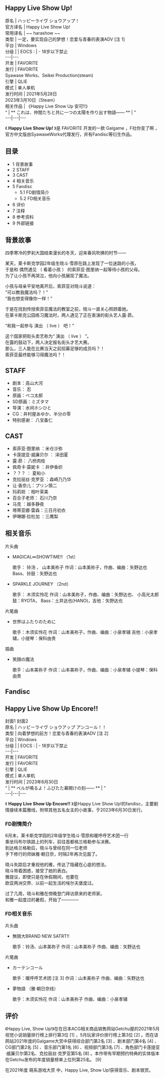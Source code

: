 Happy Live Show Up!  
---  
原名  |  ハッピーライヴ ショウアップ！   
官方译名  |  Happy Live Show Up!   
常用译名  |  ~~ harashow  ~~  
类型  |  一定，要实现自己的梦想！恋爱与青春的表演ADV  [注 1]   
平台  |  Windows   
分级  |  |  EOCS  :  |  \- 18岁以下禁止   
---|---  
开发  |  FAVORITE   
发行  |  FAVORITE   
Syawase Works、Seikei Production(steam)  
引擎  |  QLIE   
模式  |  单人单机   
发行时间  |  2021年5月28日   
2023年3月10日（Steam）  
相关作品  |  《Happy Live Show Up 安可!!》   
“  |  ** これは、仲間たちと共に一つの太陽を作り出す物語——  ** |  ”   
---|---|---  
  
《 **Happy Live Show Up!** 》是  FAVORITE  开发的一款  Galgame  ，F社你变了啊
，官方中文版由SyawaseWorks代理发行，并有Fandisc等衍生作品。

##  目录

  * 1  背景故事 
  * 2  STAFF 
  * 3  CAST 
  * 4  相关音乐 
  * 5  Fandisc 
    * 5.1  FD剧情简介 
    * 5.2  FD相关音乐 
  * 6  评价 
  * 7  注释 
  * 8  参考资料 
  * 9  外部链接 

##  背景故事

四季寒冷的罗刹大国结束漫长的冬天，迎来春风吹拂的时节——  
  
某天，莱卡斯克学园2年级生晓斗·雪原在路上发现了一位迷路的小孩，  
于是和  偶然遇见  （  看着小孩  ）  的索菲亚·图里纳一起等待小孩的父母。  
为了让小孩不再哭泣，他向小孩展现了魔法。  
  
小孩与母亲平安地离开后，索菲亚对晓斗说道：  
“可以教我魔法吗？！”  
“我也想变得像你一样！”  
  
于是在找到传授索菲亚魔法的教室之前，晓斗一直关心照顾着她。  
在莱卡斯克公园练习魔法时，两人遇见了正在表演的街头艺人露·昴。  
  
“和我一起参与  演出  （  live  ）  吧！”  
  
这个国家把街头卖艺称为“  演出  （  live  ）  ”。  
在露的鼓动下，两人决定报名街头才艺大赛。  
那么，三人能在比赛当天之前招募足够的成员吗？！  
索菲亚最终能够习得魔法吗？！

##  STAFF

  * 剧本：高山大河 
  * 音乐：  忍 
  * 原画：ベコ太郎 
  * SD原画：ミズタマ 
  * 导演：水间ホシひと 
  * CG：井村屋あゆか、半分の零 
  * 特别感谢：  八宝备仁 

##  CAST

  * 索菲亚·图里纳  ：米仓沙弥 
  * 卡莲提亚·威廉贝尔  ：  泽田夏 
  * 露·昴：  八桥肉桂 
  * 佩奇卡·莫妮卡  ：井伊香织 
  * ？？？  ：  夏和小 
  * 克拉丽丝·克罗亚  ：森崎乃乃华 
  * 让·香奈儿：プリン慎二 
  * 玛莉妲  ：相叶茉美 
  * 百合子老师：  石川乃奈 
  * 马克  ：越多静夜 
  * 塔蒂亚娜·雷森：三日月初衣 
  * 伊琳娜·拉杜加  ：三鹰梨 

##  相关音乐

片头曲

  * MAGICAL∞SHOWTIME!!  （1st） 

     歌手：  铃汤  、  山本美祢子 
     作词：山本美祢子，作曲、编曲：矢野达也 
     Bass、铃鼓：矢野达也 

  * SPARKLE JOURNEY  （2nd） 

     歌手：  木须实怜花 
     作词：山本美祢子，作曲、编曲：矢野达也、  小高光太郎 
     鼓：RYOTA， Bass：土井达也(HANO)，吉他：矢野达也 

片尾曲

  * 世界はふたりのために 

     歌手：木须实怜花 
     作词：山本美祢子，作曲、编曲：小泉孝辅 
     吉他：小泉孝辅，小提琴：保科由贵 

插曲

  * 笑顏の魔法 

     歌手：山本美祢子 
     作词：山本美祢子，作曲、编曲：小泉孝辅 
     小提琴：保科由贵 

##  Fandisc

Happy Live Show Up Encore!!  
---  
封面1  封面2  
原名  |  ハッピーライヴ ショウアップ アンコール！！   
类型  |  向着梦想的前方！恋爱与青春的表演ADV  [注 2]   
平台  |  Windows   
分级  |  |  EOCS  :  |  \- 18岁以下禁止   
---|---  
开发  |  FAVORITE   
发行  |  FAVORITE   
引擎  |  QLIE   
模式  |  单人单机   
发行时间  |  2023年6月30日   
“  |  ** ベルが鳴るよ！ふびたた幕開けの刻——  ** |  ”   
---|---|---  
  
《 **Happy Live Show Up Encore!!** 》是Happy Live Show
Up!的fandisc，主要剧情接续本篇雅线，附带其他五名女主的小故事，于2023年6月30日发行。

###  FD剧情简介

6月末，莱卡斯克学园的2年级学生晓斗·雪原和暖呼呼艺术团一行  
乘坐玛布尔铁路上的列车，前往首都格兰格勒参与决赛。  
到达格兰格勒后，晓斗与曾经在同一位老师  
手下修行的师妹雅·朝日奈，时隔2年再次见面了。  
  
晓斗失踪后才重视他的雅，传达了隐藏在心底的想法。  
晓斗带着困惑，接受了她的表白。  
雅提议，即使只是在休假期间，也要在  
欧亚两洲交界、以前一起生活的埃尔夫堡度过。  
  
过了几周，晓斗和雅在傍晚登门拜访原来的老师家。  
和雅一起度过的暑假，开始了――――

###  FD相关音乐

片头曲

  * 無限大BRAND NEW SATRT!! 

     歌手：铃汤、山本美祢子 
     作词：山本美祢子 
     作曲、编曲：矢野达也 

片尾曲

  * カーテンコール 

     歌手：暖呼呼艺术团  [注 3] 
     作词：山本美祢子 
     作曲、编曲：矢野达也 

  * 夢物語  （雅·朝日奈线） 

     歌手：木须实怜花 
     作词：山本美祢子 
     作曲、编曲：小泉孝辅 

##  评价

《Happy Live, Show Up!》在在日本ACG相关商品销售网站Getchu屋的2021年5月视觉小说销量排行榜上排行第3位  [1]
，5月玩家评价排行榜上第3位  [2]  。而在该网站2021年度的Galgame大赏中获得综合部门第2名  [3]  、剧本部门第4名  [4]
、CG部门第2名  [5]  、音乐部门第1名  [6]  、视频部门第3名  [7]  、角色部门卡莲提亚·威廉贝尔第2名、克拉丽丝·克罗亚第5名
[8]  。本作带有早期预约特典的实体版本在Getchu发布的年度销量榜单上位列第25名。  [9]

在2021年度  萌系游戏大赏  中，Happy Live, Show Up!获得音乐、剧本银赏。